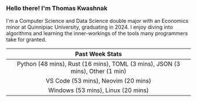 
### Hello there! I'm Thomas Kwashnak

I'm a Computer Science and Data Science double major with an Economics
minor at Quinnipiac University, graduating in 2024.
I enjoy diving into algorithms and learning the inner-workings of the tools
many programmers take for granted.

| Past Week Stats |
| :---: |
| Python (48 mins), Rust (16 mins), TOML (3 mins), JSON (3 mins), Other (1 min) |
| VS Code (53 mins), Neovim (20 mins) |
| Windows (53 mins), Linux (20 mins) |

